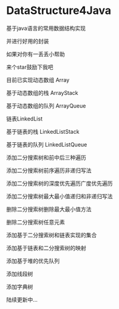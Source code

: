 # DataStructure4Java

基于java语言的常用数据结构实现

并进行好用的封装

如果对你有一丢丢小帮助 

来个star鼓励下我吧

目前已实现动态数组 Array

基于动态数组的栈 ArrayStack

基于动态数组的队列 ArrayQueue

链表LinkedList

基于链表的栈 LinkedListStack

基于链表的队列 LinkedListQueue

添加二分搜索树和前中后三种遍历

添加二分搜索树前序遍历非递归写法

添加二分搜索树的深度优先遍历广度优先遍历

添加二分搜索树最大最小值递归和非递归写法

删除二分搜索树删除最大最小值方法

删除二分搜索树任意元素

添加基于二分搜索树和链表实现的集合

添加基于链表和二分搜索树的映射

添加基于堆的优先队列

添加线段树

添加字典树

陆续更新中...
